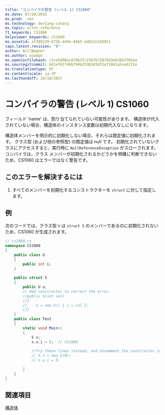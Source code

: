 ```yaml
---
title: "コンパイラの警告 (レベル 1) CS1060"
ms.date: 07/20/2015
ms.prod: .net
ms.technology: devlang-csharp
ms.topic: error-reference
f1_keywords: CS1060
helpviewer_keywords: CS1060
ms.assetid: af389239-672b-449e-84b5-edb52e320013
caps.latest.revision: "9"
author: BillWagner
ms.author: wiwagn
ms.openlocfilehash: c3ce5d98ac870b3fc2387b73879d3eb36b3f054a
ms.sourcegitcommit: bd1ef61f4bb794b25383d3d72e71041a5ced172e
ms.translationtype: HT
ms.contentlocale: ja-JP
ms.lasthandoff: 10/18/2017
---
```

# <a name="compiler-warning-level-1-cs1060"></a>コンパイラの警告 (レベル 1) CS1060
フィールド 'name' は、割り当てられていない可能性があります。 構造体が代入されていない場合、構造体のインスタンス変数は初期代入なしになります。  
  
 構造体メンバーを明示的に初期化しない場合、それらは既定値に初期化されます。 クラス型 (および他の参照型) の既定値は null です。 初期化されていないクラスにアクセスすると、実行時に `NullReferenceException` がスローされます。 コンパイラは、クラス メンバーが初期化されるかどうかを明確に判断できないため、CS1060 はエラーではなく警告です。  
  
## <a name="to-correct-this-error"></a>このエラーを解決するには  
  
1.  すべてのメンバーを初期化するコンストラクターを `struct` に対して指定します。  
  
## <a name="example"></a>例  
 次のコードでは、クラス型 `U` は `struct S` のメンバーであるのに初期化されないため、CS1060 が生成されます。  
  
```csharp  
// cs1060.cs  
namespace CS1060  
{      
    public class U  
    {  
        public int i;  
    }  
  
    public struct S  
    {  
        public U u;  
        // Add constructor to correct the error.  
        //public S(int val)  
        //{  
        //    u = new U() { i = val };  
        //}  
    }  
    public class Test  
    {  
        static void Main()  
        {  
            S s;  
            s.u.i = 5;  // CS1060  
  
            //Try these lines instead, and uncomment the constructor in S  
            // S s = new S(0);  
            // s.u.i = 5;  
  
        }  
    }    
}  
```  
  
## <a name="see-also"></a>関連項目  
 [構造体](../../../csharp/programming-guide/classes-and-structs/structs.md)
